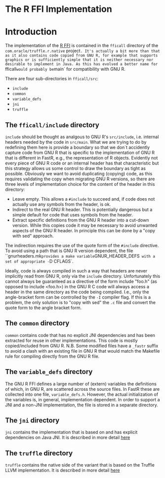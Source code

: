 # The R FFI Implementation

# Introduction
The implementation of the [R FFI](https://cran.r-project.org/doc/manuals/r-release/R-exts.html) is contained in the `fficall` directory of
the `com.oracle/truffle.r.native` project`. It's actually a bit more than that as it also contains code copied from GNU R, for example that supports graphics or is sufficiently
simple that it is neither necessary nor desirable to implement in Java. As this has evolved a better name for `fficall` would probably be `main`
for compatibility with GNU R.

 There are four sub-directories in `fficall/src`:
 * `include`
 * `common`
 * `variable_defs`
 * `jni`
 * `truffle`

## The `fficall/include` directory

`include` should be thought as analgous to GNU R's `src/include`, i.e. internal headers needed by the code in `src/main`.
What we are trying to do by redefining them here is provide a boundary so that we don`t accidently capture code from GNU R that
is specific to the implementation of GNU R that is different in FastR, e.g., the representation of R objects. Evidently not every
piece of GNU R code or an internal header has that characteristic but this strategy allows us some control to draw the boundary as
tight as possible. Obviously we want to avoid duplicating (copying) code, as this requires validating the copy when migrating GNU R versions,
so there are three levels of implementation choice for the content of the header in this directory:

* Leave empty. This allows a `#include` to succeed and, if code does not actually use any symbols from the header, is ok.
* Indirect to the real GNU R header. This is potentially dangerous but a simple default for code that uses symbols from the header.
* Extract specific definitions from the GNU R header into a cut-down version. While this copies code it may be necessary to avoid unwanted aspects of the GNU R header. In principle this can be done by a "copy with sed" approach.

The indirection requires the use of the quote form of the `#include` directive. To avoid using a path that is GNU R version dependent,
the file ``gnurheaders.mk` provides a make variable `GNUR_HEADER_DEFS` with a set of appropriate -`D CFLAGS`.

Ideally, code is always compiled in such a way that headers are never implicitly read from GNU R, only via the `include` directory.
Unfortunately this cannot always be guaranteed as a directive of the form include "foo.h" (as opposed to include <foo.h>) in the
GNU R C code will always access a header in the same directory as the code being compiled. I.e., only the angle-bracket form can be controlled
by the `-I` compiler flag. If this is a problem, the only solution is to "copy with sed" the `.c` file and convert the quote form to the
angle bracket form.

## The `common` directory
`common` contains code that has no explicit JNI dependencies and has been extracted for reuse in other implementations. This code is mostly
copied/included from GNU R. N.B. Some modified files have a `_fastr` suffix to avoid a clash with an existing file in GNU R that would match
the Makefile rule for compiling directly from the GNU R file.

## The `variable_defs` directory

The GNU R FFI defines a large number of (extern) variables the definitions of which, in GNU R, are scattered across the source files.
In FastR these are collected into one file, `variable_defs.h`. However, the actual initialization of the variables is, in general, implementation
dependent. In order to support a JNI and a non-JNI implementation, the file is stored in a separate directory.

## The `jni` directory
`jni` contains the implementation that is based on and has explicit dependencies on Java JNI. It is described in more detail [here](jni_ffi.md)

## The `truffle` directory

`truffle` contains the native side of the variant that is based on the Truffle LLVM implementation. It is described in more detail [here](truffle_ffi.md)